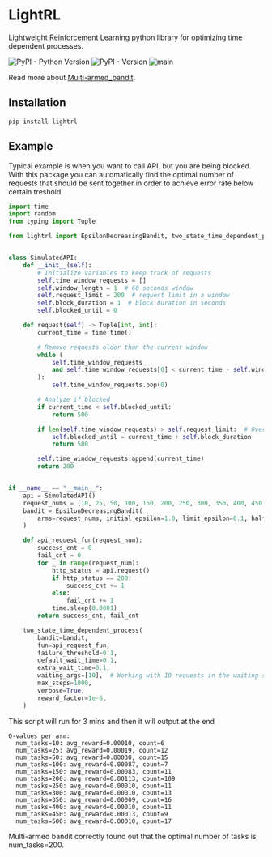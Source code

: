 # LightRL
Lightweight Reinforcement Learning python library for optimizing time dependent processes.

![PyPI - Python Version](https://img.shields.io/pypi/pyversions/lightrl) ![PyPI - Version](https://img.shields.io/pypi/v/lightrl) ![main](https://github.com/detrin/lightrl/actions/workflows/test_main.yml/badge.svg) 

Read more about [Multi-armed_bandit](https://en.wikipedia.org/wiki/Multi-armed_bandit).

## Installation
```
pip install lightrl
```

## Example
Typical example is when you want to call API, but you are being blocked. With this package you can automatically find the optimal number of requests that should be sent together in order to achieve error rate below certain treshold.
```python
import time
import random
from typing import Tuple

from lightrl import EpsilonDecreasingBandit, two_state_time_dependent_process


class SimulatedAPI:
    def __init__(self):
        # Initialize variables to keep track of requests
        self.time_window_requests = []
        self.window_length = 1  # 60 seconds window
        self.request_limit = 200  # request limit in a window
        self.block_duration = 1  # block duration in seconds
        self.blocked_until = 0

    def request(self) -> Tuple[int, int]:
        current_time = time.time()

        # Remove requests older than the current window
        while (
            self.time_window_requests
            and self.time_window_requests[0] < current_time - self.window_length
        ):
            self.time_window_requests.pop(0)

        # Analyze if blocked
        if current_time < self.blocked_until:
            return 500

        if len(self.time_window_requests) > self.request_limit:  # Over the limit
            self.blocked_until = current_time + self.block_duration
            return 500

        self.time_window_requests.append(current_time)
        return 200


if __name__ == "__main__":
    api = SimulatedAPI()
    request_nums = [10, 25, 50, 100, 150, 200, 250, 300, 350, 400, 450, 500]
    bandit = EpsilonDecreasingBandit(
        arms=request_nums, initial_epsilon=1.0, limit_epsilon=0.1, half_decay_steps=100
    )

    def api_request_fun(request_num):
        success_cnt = 0
        fail_cnt = 0
        for _ in range(request_num):
            http_status = api.request()
            if http_status == 200:
                success_cnt += 1
            else:
                fail_cnt += 1
            time.sleep(0.0001)
        return success_cnt, fail_cnt

    two_state_time_dependent_process(
        bandit=bandit,
        fun=api_request_fun,
        failure_threshold=0.1,
        default_wait_time=0.1,
        extra_wait_time=0.1,
        waiting_args=[10],  # Working with 10 requests in the waiting state
        max_steps=1000,
        verbose=True,
        reward_factor=1e-6,
    )
```

This script will run for 3 mins and then it will output at the end
```
Q-values per arm:
  num_tasks=10: avg_reward=0.00010, count=6
  num_tasks=25: avg_reward=0.00019, count=12
  num_tasks=50: avg_reward=0.00030, count=15
  num_tasks=100: avg_reward=0.00087, count=7
  num_tasks=150: avg_reward=0.00083, count=11
  num_tasks=200: avg_reward=0.00113, count=109
  num_tasks=250: avg_reward=0.00010, count=11
  num_tasks=300: avg_reward=0.00010, count=13
  num_tasks=350: avg_reward=0.00009, count=16
  num_tasks=400: avg_reward=0.00010, count=11
  num_tasks=450: avg_reward=0.00013, count=9
  num_tasks=500: avg_reward=0.00010, count=17
```
Multi-armed bandit correctly found out that the optimal number of tasks is num_tasks=200.
